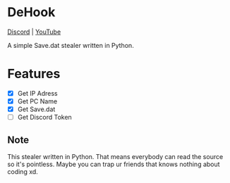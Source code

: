 # DeHook

[Discord](https://discord.com/invite/HXCxmc4G4J)    |    [YouTube](https://www.youtube.com/channel/UC8iAdwlggk1CkNbGiIEPNVQ)

A simple Save.dat stealer written in Python. 

# Features
- [x] Get IP Adress
- [x] Get PC Name
- [x] Get Save.dat
- [ ] Get Discord Token

## Note
This stealer written in Python. That means everybody can read the source so it's pointless. Maybe you can trap ur friends that knows nothing about coding xd.

